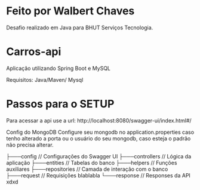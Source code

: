 # Feito por Walbert Chaves

Desafio realizado em Java para BHUT Serviços Tecnologia.

# Carros-api

Aplicação utilizando Spring Boot e MySQL

Requisitos:
Java/Maven/ Mysql

# Passos para o SETUP 

Para acessar a api use a url: http://localhost:8080/swagger-ui/index.html#/

Config do MongoDB
Configure seu mongodb no application.properties caso tenho alterado a porta ou o usuário do seu mongodb,
caso esteja o padrão não precisa alterar.

├───config             // Configurações do Swagger UI
├───controllers        // Lógica da aplicação
├───entities           // Tabelas do banco
├───helpers            // Funções auxiliares 
├───repositories       // Camada de interação com o banco
├───request            // Requisições blablabla
└───response           // Responses da API xdxd

